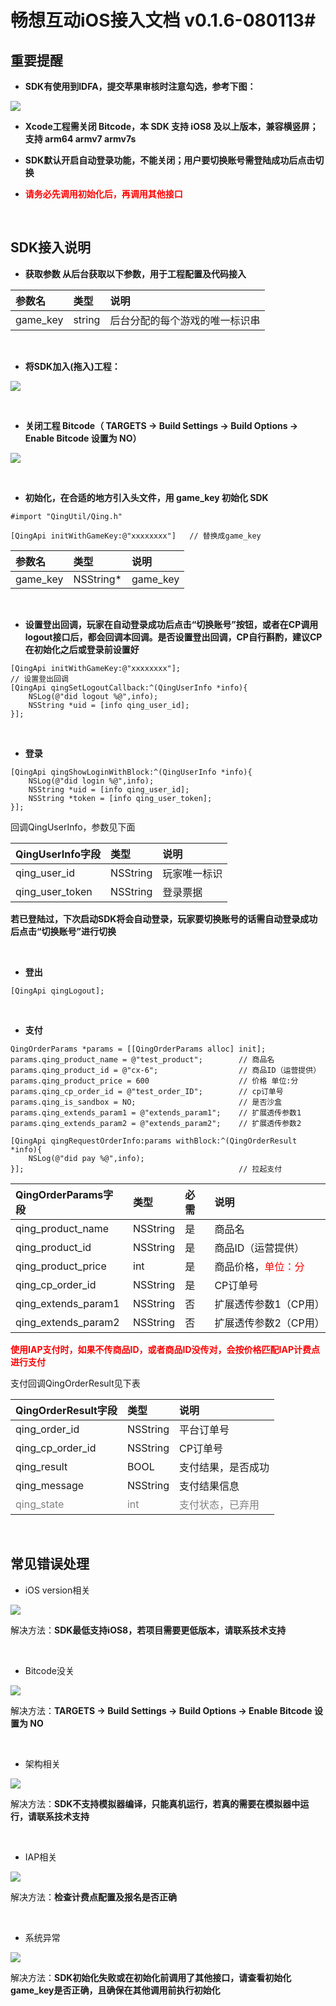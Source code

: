 
# 畅想互动iOS接入文档 v0.1.6-080113#

## 重要提醒 ##
* **SDK有使用到IDFA，提交苹果审核时注意勾选，参考下图：**

![](.md/ReviewIDFA.jpeg)


* **Xcode工程需关闭 Bitcode，本 SDK 支持 iOS8 及以上版本，兼容横竖屏；支持 arm64 armv7 armv7s**
	
* **SDK默认开启自动登录功能，不能关闭；用户要切换账号需登陆成功后点击切换**

* **<font color=red>请务必先调用初始化后，再调用其他接口</font>**


</br>

## SDK接入说明 ##
* **获取参数
从后台获取以下参数，用于工程配置及代码接入**


参数名 | 类型 | 说明   
:------- |:------- | :-----------
game_key | string | 后台分配的每个游戏的唯一标识串


</br>

* **将SDK加入(拖入)工程：**

![](.md/add.png)

</br>

* **关闭工程 Bitcode（ TARGETS -> Build Settings -> Build Options -> Enable Bitcode 设置为 NO）**

![](.md/Bitcode.jpeg)
	

	
</br>

* **初始化，在合适的地方引入头文件，用 game_key 初始化 SDK**



```
#import "QingUtil/Qing.h"

[QingApi initWithGameKey:@"xxxxxxxx"]   // 替换成game_key
```
参数名 | 类型 | 说明   
:------- |:------- | :-----------
game_key | NSString* | game_key


</br>

* **设置登出回调，玩家在自动登录成功后点击“切换账号”按钮，或者在CP调用logout接口后，都会回调本回调。是否设置登出回调，CP自行斟酌，建议CP在初始化之后或登录前设置好**		

```
[QingApi initWithGameKey:@"xxxxxxxx"];
// 设置登出回调
[QingApi qingSetLogoutCallback:^(QingUserInfo *info){
    NSLog(@"did logout %@",info);
    NSString *uid = [info qing_user_id];
}];
```
			
</br>

* **登录**

```
[QingApi qingShowLoginWithBlock:^(QingUserInfo *info){
    NSLog(@"did login %@",info);
    NSString *uid = [info qing_user_id];
    NSString *token = [info qing_user_token];
}];
``` 	
回调QingUserInfo，参数见下面

QingUserInfo字段 | 类型 | 说明   
:------- |:------- | :-----------
qing\_user\_id | NSString | 玩家唯一标识
qing\_user\_token | NSString | 登录票据

**若已登陆过，下次启动SDK将会自动登录，玩家要切换账号的话需自动登录成功后点击“切换账号”进行切换**

</br>

* **登出**
 		
```
[QingApi qingLogout];
```
			
</br>


* **支付**

```
QingOrderParams *params = [[QingOrderParams alloc] init];
params.qing_product_name = @"test_product";        // 商品名
params.qing_product_id = @"cx-6";                  // 商品ID（运营提供）
params.qing_product_price = 600                    // 价格 单位:分
params.qing_cp_order_id = @"test_order_ID";        // cp订单号
params.qing_is_sandbox = NO;                       // 是否沙盒
params.qing_extends_param1 = @"extends_param1";    // 扩展透传参数1
params.qing_extends_param2 = @"extends_param2";    // 扩展透传参数2
 
[QingApi qingRequestOrderInfo:params withBlock:^(QingOrderResult *info){
	NSLog(@"did pay %@",info);
}];                                                // 拉起支付

```
QingOrderParams字段 | 类型 | 必需 | 说明   
:------- |:-------|:------- | :-----------
qing\_product\_name | NSString | 是 | 商品名
qing\_product\_id | NSString | 是 | 商品ID（运营提供）
qing\_product\_price | int | 是| 商品价格，<font color=red>单位：分</font>
qing\_cp\_order\_id | NSString | 是| CP订单号
qing\_extends\_param1 | NSString| 否 | 扩展透传参数1（CP用）
qing\_extends\_param2 | NSString | 否| 扩展透传参数2（CP用）

**<font color=red>使用IAP支付时，如果不传商品ID，或者商品ID没传对，会按价格匹配IAP计费点进行支付</font>**

支付回调QingOrderResult见下表
	
QingOrderResult字段 | 类型 | 说明
:------- |:------- | :-----------
qing\_order\_id | NSString | 平台订单号
qing\_cp\_order\_id | NSString | CP订单号
qing\_result | BOOL | 支付结果，是否成功
qing_message | NSString | 支付结果信息
<font color=gray>qing\_state</font> | <font color=gray>int</font> | <font color=gray>支付状态，已弃用</font>


	
</br>


## 常见错误处理 ##

* iOS version相关

![](.md/error0.png)
	
解决方法：**SDK最低支持iOS8，若项目需要更低版本，请联系技术支持**

</br>

* Bitcode没关

![](.md/error1.png)
	
解决方法：**TARGETS -> Build Settings -> Build Options -> Enable Bitcode 设置为 NO**

</br>
	
* 架构相关

![](.md/error2.png)
	
解决方法：**SDK不支持模拟器编译，只能真机运行，若真的需要在模拟器中运行，请联系技术支持**

</br>

* IAP相关

![](.md/iap.png)
	
解决方法：**检查计费点配置及报名是否正确**

</br>

* 系统异常

![](.md/error3.jpeg)

解决方法：**SDK初始化失败或在初始化前调用了其他接口，请查看初始化game_key是否正确，且确保在其他调用前执行初始化**